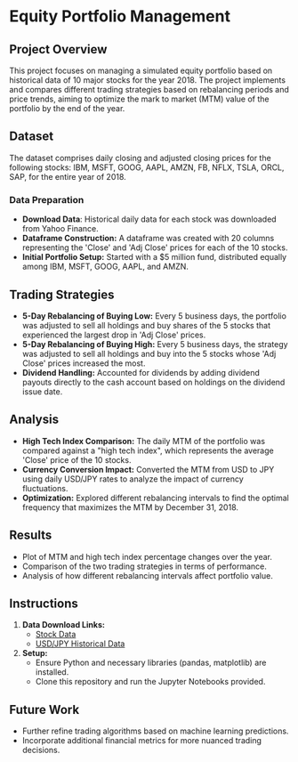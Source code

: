 # Equity Portfolio Management

## Project Overview

This project focuses on managing a simulated equity portfolio based on historical data of 10 major stocks for the year 2018. The project implements and compares different trading strategies based on rebalancing periods and price trends, aiming to optimize the mark to market (MTM) value of the portfolio by the end of the year.

## Dataset

The dataset comprises daily closing and adjusted closing prices for the following stocks: IBM, MSFT, GOOG, AAPL, AMZN, FB, NFLX, TSLA, ORCL, SAP, for the entire year of 2018.

### Data Preparation

- **Download Data**: Historical daily data for each stock was downloaded from Yahoo Finance.
- **Dataframe Construction:** A dataframe was created with 20 columns representing the 'Close' and 'Adj Close' prices for each of the 10 stocks.
- **Initial Portfolio Setup:** Started with a $5 million fund, distributed equally among IBM, MSFT, GOOG, AAPL, and AMZN.

## Trading Strategies

- **5-Day Rebalancing of Buying Low:** Every 5 business days, the portfolio was adjusted to sell all holdings and buy shares of the 5 stocks that experienced the largest drop in 'Adj Close' prices.
- **5-Day Rebalancing of Buying High:** Every 5 business days, the strategy was adjusted to sell all holdings and buy into the 5 stocks whose 'Adj Close' prices increased the most.
- **Dividend Handling:** Accounted for dividends by adding dividend payouts directly to the cash account based on holdings on the dividend issue date.

## Analysis

- **High Tech Index Comparison:** The daily MTM of the portfolio was compared against a "high tech index", which represents the average 'Close' price of the 10 stocks.
- **Currency Conversion Impact:** Converted the MTM from USD to JPY using daily USD/JPY rates to analyze the impact of currency fluctuations.
- **Optimization:** Explored different rebalancing intervals to find the optimal frequency that maximizes the MTM by December 31, 2018.

## Results

- Plot of MTM and high tech index percentage changes over the year.
- Comparison of the two trading strategies in terms of performance.
- Analysis of how different rebalancing intervals affect portfolio value.

## Instructions

1. **Data Download Links:**
   - [Stock Data](https://finance.yahoo.com/)
   - [USD/JPY Historical Data](https://www.myfxbook.com/forex-market/currencies/USDJPY-historical-data)
2. **Setup:**
   - Ensure Python and necessary libraries (pandas, matplotlib) are installed.
   - Clone this repository and run the Jupyter Notebooks provided.

## Future Work

- Further refine trading algorithms based on machine learning predictions.
- Incorporate additional financial metrics for more nuanced trading decisions.
